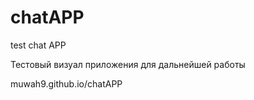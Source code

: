 # chatAPP
test chat APP

Тестовый визуал приложения для дальнейшей работы

muwah9.github.io/chatAPP
